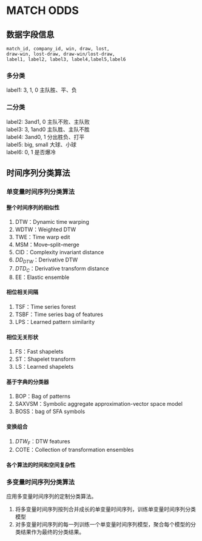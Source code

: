 # MATCH ODDS

## 数据字段信息
```
match_id, company_id, win, draw, lost,
draw-win, lost-draw, draw-win/lost-draw,
label1, label2, label3, label4,label5,label6
```
### 多分类
label1: 3, 1, 0  主队胜、平、负   

### 二分类
label2: 3and1, 0  主队不败、主队败  
label3: 3, 1and0  主队胜、主队不胜  
label4: 3and0, 1  分出胜负、打平    
label5: big, small  大球、小球  
label6: 0, 1  是否爆冷  

## 时间序列分类算法
### 单变量时间序列分类算法   

#### 整个时间序列的相似性
1. DTW：Dynamic time warping
1. WDTW：Weighted DTW
1. TWE：Time warp edit
1. MSM：Move–split–merge
1. CID：Complexity invariant distance 
1. $DD_{DTW}$：Derivative DTW
1. $DTD_{C}$：Derivative transform distance
1. EE：Elastic ensemble 

#### 相位相关间隔
1. TSF：Time series forest
1. TSBF：Time series bag of features
1. LPS：Learned pattern similarity

#### 相位无关形状
1. FS：Fast shapelets
1. ST：Shapelet transform
1. LS：Learned shapelets

#### 基于字典的分类器
1. BOP：Bag of patterns  
1. SAXVSM：Symbolic aggregate approximation-vector space model
1. BOSS：bag of SFA symbols

#### 变换组合
1. $DTW_F$：DTW features
1. COTE：Collection of transformation ensembles

#### 各个算法的时间和空间复杂性



### 多变量时间序列分类算法  
应用多变量时间序列的定制分类算法。

1. 将多变量时间序列按列合并成长的单变量时间序列，训练单变量时间序列分类模型  
1. 对多变量时间序列的每一列训练一个单变量时间序列模型，聚合每个模型的分类结果作为最终的分类结果。
